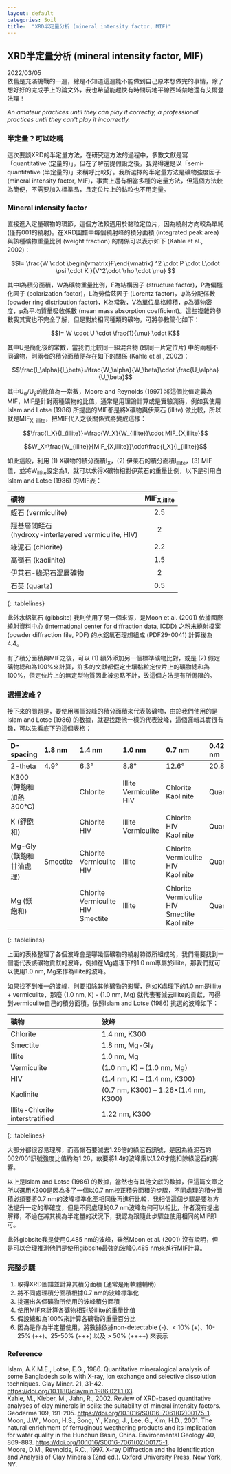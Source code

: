 ```yaml
---
layout: default
categories: Soil
title:  "XRD半定量分析 (mineral intensity factor, MIF)"  
---  
```

## XRD半定量分析 (mineral intensity factor, MIF)  
2022/03/05  
依舊是充滿挑戰的一週，總是不知道這週能不能做到自己原本想做完的事情，除了想好好的完成手上的論文外，我也希望能趕快有時間玩地平線西域禁地還有艾爾登法環！  
  
*An amateur practices until they can play it correctly, a professional practices until they can't play it incorrectly.*  
  
### 半定量？可以吃嗎  
這次要談XRD的半定量方法，在研究這方法的過程中，多數文獻是寫「quantitative (定量的)」，但在了解前提假設之後，我覺得還是以「semi-quantitative (半定量的)」來稱呼比較好。我所選擇的半定量方法是礦物強度因子 (mineral intensity factor, MIF)，事實上還有相當多種的定量方法，但這個方法較為簡便，不需要加入標準品，且定位片上的黏粒也不用定量。  
  
### Mineral intensity factor  
直接進入定量礦物的環節，這個方法較適用於黏粒定位片，因為繞射方向較為單純 (僅有001的繞射)。在XRD圖譜中每個繞射峰的積分面積 (integrated peak area) 與該種礦物重量比例 (weight fraction) 的關係可以表示如下 (Kahle et al., 2002)：   
  
$$I= \frac{W \cdot \begin{vmatrix}F\end{vmatrix} ^2 \cdot P \cdot L\cdot \psi \cdot K }{V^2\cdot \rho \cdot \mu} $$  
  
其中I為積分面積，W為礦物重量比例，F為結構因子 (structure factor)，P為偏極化因子 (polarization factor)，L為勞倫茲因子 (Lorentz factor)，ψ為分配係數 (powder ring distribution factor)，K為常數，V為單位晶格體積，ρ為礦物密度，μ為平均質量吸收係數 (mean mass absorption coefficient)。這些複雜的參數我其實也不完全了解，但是對於相同種類的礦物，可將參數簡化如下：  
  
$$I= W \cdot U \cdot \frac{1}{\mu} \cdot K$$  
  
其中U是簡化後的常數，當我們比較同一組混合物 (即同一片定位片) 中的兩種不同礦物，則兩者的積分面積便存在如下的關係 (Kahle et al., 2002)：  
  
$$\frac{I_\alpha}{I_\beta}=\frac{W_\alpha}{W_\beta}\cdot \frac{U_\alpha}{U_\beta}$$  
  
其中U<sub>α</sub>/U<sub>β</sub>的比值為一常數，Moore and Reynolds (1997) 將這個比值定義為MIF，MIF是針對兩種礦物的比值，通常是用理論計算或是實驗測得，例如我使用Islam and Lotse (1986) 所提出的MIF都是將X礦物與伊萊石 (illite) 做比較，所以就是MIF<sub>X, illite</sub>，把MIF代入之後關係式將變成這樣：  
  
$$\frac{I_X}{I_{illite}}=\frac{W_X}{W_{illite}}\cdot MIF_{X,illite}$$  
  
$$W_X=\frac{W_{illite}}{MIF_{X,illite}}\cdot\frac{I_X}{I_{illite}}$$  
  
如此這般，利用 (1) X礦物的積分面積I<sub>X</sub>，(2) 伊萊石的積分面積I<sub>illite</sub>，(3) MIF值，並將W<sub>illite</sub>設定為1，就可以求得X礦物相對伊萊石的重量比例，以下是引用自Islam and Lotse (1986) 的MIF表：  
  
| 礦物 | MIF<sub>X,illite</sub> |     
| :--- | :---: |      
| 蛭石 (vermiculite) | 2.5 |       
| 羥基層間蛭石<br>(hydroxy-interlayered vermiculite, HIV) | 2 |      
| 綠泥石 (chlorite) | 2.2 |      
| 高嶺石 (kaolinite) | 1.5 |     
| 伊萊石-綠泥石混層礦物 | 2 |      
| 石英 (quartz) | 0.5 |      
{: .tablelines}   
  
此外水鋁氧石 (gibbsite) 我則使用了另一個來源，是Moon et al. (2001) 依據國際繞射資料中心 (international center for diffraction data, ICDD) 之粉末繞射檔案 (powder diffraction file, PDF) 的水鋁氧石理想組成 (PDF29-0041) 計算後為4.4。  
  
有了積分面積與MIF之後，可以 (1) 額外添加另一個標準礦物比對，或是 (2) 假定礦物總和為100%來計算，許多的文獻都假定土壤黏粒定位片上的礦物總和為100%，但定位片上的無定型物質因此被忽略不計，故這個方法是有所侷限的。  
  
### 選擇波峰？  
接下來的問題是，要使用哪個波峰的積分面積來代表該礦物，由於我們使用的是Islam and Lotse (1986) 的數據，就要找跟他一樣的代表波峰，這個邏輯其實很有趣，可以先看底下的這個表格：  

| D-spacing | 1.8 nm | 1.4 nm | 1.0 nm | 0.7 nm | 0.425 nm |
| :--------- | :------ | :------ | :------ | :------ | :-------- |
| 2-theta   | 4.9°   | 6.3°   | 8.8°   | 12.6°  | 20.86°   |
|K300<br>(鉀飽和加熱300°C)| |Chlorite|Illite<br>Vermiculite<br>HIV|Chlorite<br>Kaolinite|Quartz|
|K (鉀飽和)| |Chlorite<br>HIV|Illite<br>Vermiculite|Chlorite<br>HIV<br>Kaolinite|Quartz|
|Mg-Gly<br>(鎂飽和甘油處理)|Smectite|Chlorite<br>Vermiculite<br>HIV|Illite|Chlorite<br>Vermiculite<br>HIV<br>Kaolinite|Quartz|
|Mg (鎂飽和)| |Chlorite<br>Vermiculite<br>HIV<br>Smectite|Illite|Chlorite<br>Vermiculite<br>HIV<br>Smectite<br>Kaolinite|Quartz|
{: .tablelines}  
  
上面的表格整理了各個波峰會是哪幾個礦物的繞射特徵所組成的，我們需要找到一個能代表該礦物貢獻的波峰，例如在Mg處理下的1.0 nm專屬於illite，那我們就可以使用1.0 nm, Mg來作為illite的波峰。  
  
如果找不到唯一的波峰，則要扣除其他礦物的影響，例如K處理下的1.0 nm是illite + vermiculite，那麼 (1.0 nm, K) - (1.0 nm, Mg) 就代表著減去illite的貢獻，可得到vermiculite自己的積分面積。依照Islam and Lotse (1986) 挑選的波峰如下：  
  
| 礦物                            | 波峰                                  |
| :------------------------------ | :------------------------------------ |
| Chlorite                        | 1.4 nm, K300                          |
| Smectite                        | 1.8 nm, Mg-Gly                        |
| Illite                          | 1.0 nm, Mg                            |
| Vermiculite                     | (1.0 nm, K) – (1.0 nm, Mg)            |
| HIV                             | (1.4 nm, K) – (1.4 nm, K300)          |
| Kaolinite                       | (0.7 nm, K300) – 1.26&times;(1.4 nm, K300) |
| Illite-Chlorite interstratified | 1.22 nm, K300                         |
{: .tablelines}  
  
大部分都很容易理解，而高嶺石要減去1.26倍的綠泥石訊號，是因為綠泥石的002/001訊號強度比值約為1.26，故要將1.4的波峰乘以1.26才能扣除綠泥石的影響。  
  
以上是Islam and Lotse (1986) 的數據，當然也有其他文獻的數據，但這篇文章之所以選用K300是因為多了一個以0.7 nm校正積分面積的步驟，不同處理的積分面積必須要將0.7 nm的波峰標準化至相同後再進行比較，我相信這個步驟是要為方法提升一定的準確度，但是不同處理的0.7 nm波峰為何可以相比，作者沒有提出解釋，不過在將其視為半定量的狀況下，我認為跟隨此步驟並使用相同的MIF即可。  
  
此外gibbsite我是使用0.485 nm的波峰，雖然Moon et al. (2001) 沒有說明，但是可以合理推測他們是使用gibbsite最強的波峰0.485 nm來進行MIF計算。  
  
### 完整步驟  
1. 取得XRD圖譜並計算其積分面積 (通常是用軟體輔助)  
2. 將不同處理積分面積根據0.7 nm的波峰標準化
3. 挑選出各個礦物所使用的波峰積分面積
4. 使用MIF來計算各礦物相對於illite的重量比值
5. 假設總和為100%來計算各礦物的重量百分比
6. 因為是作為半定量使用，將數據依據non-detectable (-)、< 10% (+)、10-25% (++)、25-50% (+++) 以及 > 50% (++++) 來表示
  
### Reference  
Islam, A.K.M.E., Lotse, E.G., 1986. Quantitative mineralogical analysis of some Bangladesh soils with X-ray, ion exchange and selective dissolution techniques. Clay Miner. 21, 31-42. <a href="https://doi.org/10.1180/claymin.1986.021.1.03" target="_blank">https://doi.org/10.1180/claymin.1986.021.1.03</a>.  
Kahle, M., Kleber, M., Jahn, R., 2002. Review of XRD-based quantitative analyses of clay minerals in soils: the suitability of mineral intensity factors. Geoderma 109, 191-205. <a href="https://doi.org/10.1016/S0016-7061(02)00175-1" target="_blank">https://doi.org/10.1016/S0016-7061(02)00175-1</a>.  
Moon, J.W., Moon, H.S., Song, Y., Kang, J., Lee, G., Kim, H.D., 2001. The natural enrichment of ferruginous weathering products and its implication for water quality in the Hunchun Basin, China. Environmental Geology 40, 869-883. <a href="https://doi.org/10.1007/s002540100247" target="_blank">https://doi.org/10.1016/S0016-7061(02)00175-1</a>.  
Moore, D.M., Reynolds, R.C., 1997. X-ray Diffraction and the Identification and Analysis of Clay Minerals (2nd ed.). Oxford University Press, New York, NY.   

